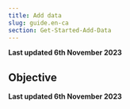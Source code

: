 ```yaml
---
title: Add data
slug: guide.en-ca
section: Get-Started-Add-Data
---
```


**Last updated 6th November 2023**



## Objective  

**Last updated 6th November 2023**

